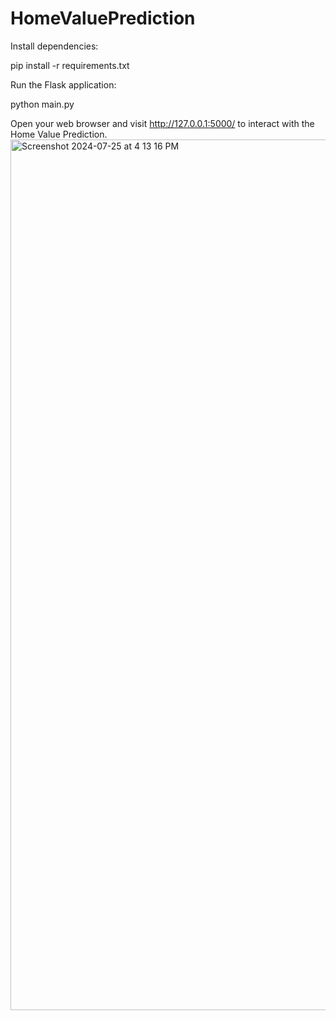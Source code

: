 # HomeValuePrediction

Install dependencies:

pip install -r requirements.txt

Run the Flask application:

python main.py

Open your web browser and visit http://127.0.0.1:5000/ to interact with the Home Value Prediction.
<img width="1393" alt="Screenshot 2024-07-25 at 4 13 16 PM" src="https://github.com/user-attachments/assets/f2bbee37-9b37-4937-9dcc-0537c77b66a2">
